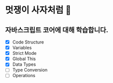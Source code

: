 # 멋쟁이 사자처럼 🦁

## 자바스크립트 코어에 대해 학습합니다.

- [x] Code Structure
- [x] Variables
- [x] Strict Mode
- [x] Global This
- [x] Data Types
- [ ] Type Conversion
- [ ] Operations
